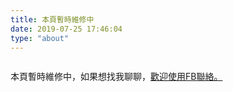 ```yaml
---
title: 本頁暫時維修中
date: 2019-07-25 17:46:04
type: "about"
---
```


<div style='width:100%;display:flex;justify-content:center;'>
    <!-- <img src="/images/information-small-avatar.jpg" width="50%" height="50%" style='width:200px;height:200px;object-fit:cover;'> -->
</div>

本頁暫時維修中，如果想找我聊聊，[歡迎使用FB聯絡。](https://www.facebook.com/profile.php?id=100004228181424)
